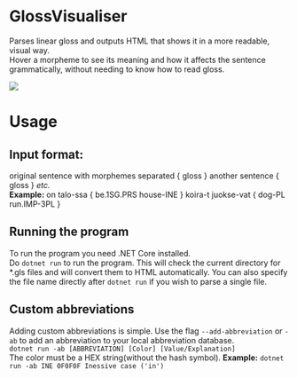 # GlossVisualiser
Parses linear gloss and outputs HTML that shows it in a more readable, visual way.  
Hover a morpheme to see its meaning and how it affects the sentence grammatically, without needing to know how to read gloss.

![](https://i.imgur.com/JeeBPur.png)

# Usage
## Input format:
original sentence with morphemes separated { gloss } another sentence { gloss } *etc.*  
**Example:**
on talo-ssa { be.1SG.PRS house-INE } koira-t juokse-vat { dog-PL run.IMP-3PL }

## Running the program
To run the program you need .NET Core installed.  
Do `dotnet run` to run the program. This will check the current directory for \*.gls files and will convert them to HTML automatically. You can also specify the file name directly after `dotnet run` if you wish to parse a single file.


## Custom abbreviations 
Adding custom abbreviations is simple. Use the flag `--add-abbreviation` or `-ab` to add an abbreviation to your local abbreviation database.  
`dotnet run -ab [ABBREVIATION] [Color] [Value/Explanation]`  
The color must be a HEX string(without the hash symbol).
**Example:** `dotnet run -ab INE 0F0F0F Inessive case ('in')`
